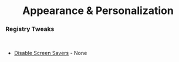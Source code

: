 


<h1 align="center" >Appearance & Personalization</h1>

  
<h3>Registry Tweaks</h3>
  

<br>
  
- [Disable Screen Savers](https://github.com/gzachariadis/Windows-10/blob/main/Pre-Install/Registry-Files/Appearance%20&%20Personalization/Disable%20Screen%20Savers.reg) - None